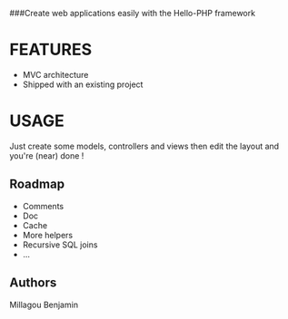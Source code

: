 ###Create web applications easily with the Hello-PHP framework

# FEATURES
 - MVC architecture
 - Shipped with an existing project

# USAGE
Just create some models, controllers and views then edit the layout and you're (near) done !

## Roadmap
 - Comments
 - Doc
 - Cache
 - More helpers
 - Recursive SQL joins
 - ...

## Authors

Millagou Benjamin

